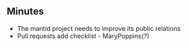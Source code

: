 Minutes
-------

* The mantid project needs to improve its public relations
* Pull requests add checklist - MaryPoppins(?) 
